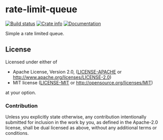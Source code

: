 rate-limit-queue
================

[![Build status](https://travis-ci.org/loyd/rate-limit-queue.svg)](https://travis-ci.org/loyd/rate-limit-queue)
[![Crate info](https://img.shields.io/crates/v/rate-limit-queue.svg)](https://crates.io/crates/rate-limit-queue)
[![Documentation](https://docs.rs/rate-limit-queue/badge.svg)](https://docs.rs/rate-limit-queue)

Simple a rate limited queue.

## License

Licensed under either of

* Apache License, Version 2.0, ([LICENSE-APACHE](LICENSE-APACHE) or http://www.apache.org/licenses/LICENSE-2.0)
* MIT license ([LICENSE-MIT](LICENSE-MIT) or http://opensource.org/licenses/MIT)

at your option.

### Contribution

Unless you explicitly state otherwise, any contribution intentionally submitted for inclusion in the work by you, as defined in the Apache-2.0 license, shall be dual licensed as above, without any additional terms or conditions.
